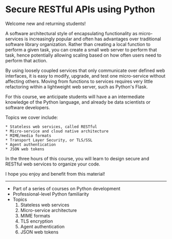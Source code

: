 # Secure RESTful APIs using Python

Welcome new and returning students!

A software architectural style of encapsulating functionality as 
micro-services is increasingly popular and often has advantages over
traditional software library organization. Rather than creating a 
local function to perform a given task, you can create a small web 
server to perform that task, hence potentially allowing scaling 
based on how often users need to perform that action.

By using loosely coupled services that only communicate over defined 
web interfaces, it is easy to modify, upgrade, and test one 
micro-service without affecting others. Moving from functions to 
services requires very little refactoring within a lightweight web 
server, such as Python's Flask.

For this course, we anticipate students will have a an intermediate 
knowledge of the Python language, and already be data scientists or 
software developers.

Topics we cover include:

    * Stateless web services, called RESTful
    * Micro-service and cloud native architecture
    * MIME/media formats
    * Transport Layer Security, or TLS/SSL
    * Agent authentication
    * JSON web tokens
  
In the three hours of this course, you will learn to design secure
and RESTful web services to organize your code.

I hope you enjoy and benefit from this material!

---

* Part of a series of courses on Python development
* Professional-level Python familiarity
* Topics
    1. Stateless web services
    2. Micro-service architecture
    3. MIME formats
    3. TLS encryption
    4. Agent authentication
    5. JSON web tokens
